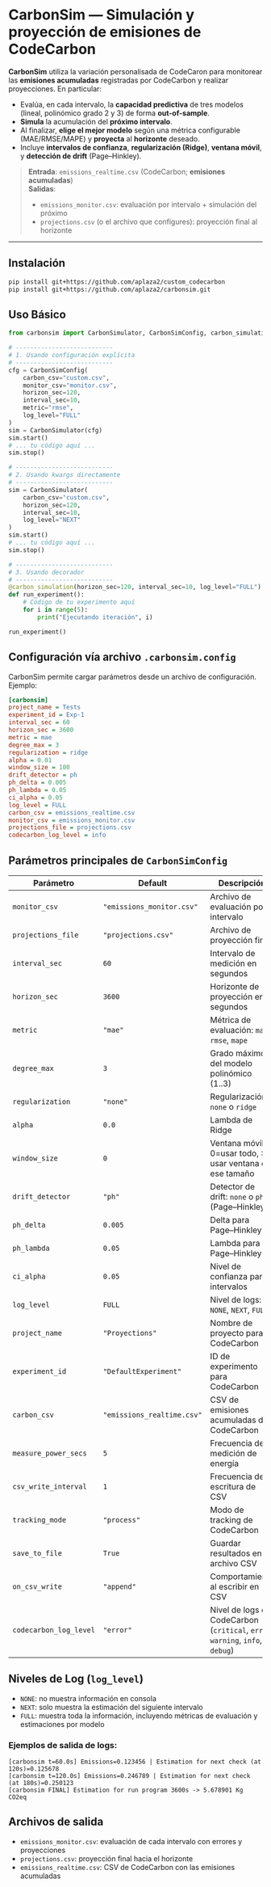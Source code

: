 # CarbonSim — Simulación y proyección de emisiones de CodeCarbon

**CarbonSim** utiliza la variación personalisada de CodeCaron para monitorear las **emisiones acumuladas** registradas por CodeCarbon y realizar proyecciones. En particular:

- Evalúa, en cada intervalo, la **capacidad predictiva** de tres modelos (lineal, polinómico grado 2 y 3) de forma **out-of-sample**.  
- **Simula** la acumulación del **próximo intervalo**.  
- Al finalizar, **elige el mejor modelo** según una métrica configurable (MAE/RMSE/MAPE) y **proyecta** al **horizonte** deseado.  
- Incluye **intervalos de confianza**, **regularización (Ridge)**, **ventana móvil**, y **detección de drift** (Page–Hinkley).  

> **Entrada**: `emissions_realtime.csv` (CodeCarbon; **emisiones acumuladas**)  
> **Salidas**:  
> - `emissions_monitor.csv`: evaluación por intervalo + simulación del próximo  
> - `projections.csv` (o el archivo que configures): proyección final al horizonte  

---

## Instalación

```bash
pip install git+https://github.com/aplaza2/custom_codecarbon
pip install git+https://github.com/aplaza2/carbonsim.git
```

## Uso Básico

```python
from carbonsim import CarbonSimulator, CarbonSimConfig, carbon_simulation

# ---------------------------
# 1. Usando configuración explícita
# ---------------------------
cfg = CarbonSimConfig(
    carbon_csv="custom.csv",
    monitor_csv="monitor.csv",
    horizon_sec=120,
    interval_sec=10,
    metric="rmse",
    log_level="FULL"
)
sim = CarbonSimulator(cfg)
sim.start()
# ... tu código aquí ...
sim.stop()

# ---------------------------
# 2. Usando kwargs directamente
# ---------------------------
sim = CarbonSimulator(
    carbon_csv="custom.csv",
    horizon_sec=120,
    interval_sec=10,
    log_level="NEXT"
)
sim.start()
# ... tu código aquí ...
sim.stop()

# ---------------------------
# 3. Usando decorador
# ---------------------------
@carbon_simulation(horizon_sec=120, interval_sec=10, log_level="FULL")
def run_experiment():
    # Código de tu experimento aquí
    for i in range(5):
        print("Ejecutando iteración", i)

run_experiment()

```

## Configuración vía archivo `.carbonsim.config`

CarbonSim permite cargar parámetros desde un archivo de configuración. Ejemplo:

```ini
[carbonsim]
project_name = Tests
experiment_id = Exp-1
interval_sec = 60
horizon_sec = 3600
metric = mae
degree_max = 3
regularization = ridge
alpha = 0.01
window_size = 100
drift_detector = ph
ph_delta = 0.005
ph_lambda = 0.05
ci_alpha = 0.05
log_level = FULL
carbon_csv = emissions_realtime.csv
monitor_csv = emissions_monitor.csv
projections_file = projections.csv
codecarbon_log_level = info

```

## Parámetros principales de `CarbonSimConfig`

| Parámetro              | Default                    | Descripción                                                                   |
| ---------------------- | -------------------------- | ----------------------------------------------------------------------------- |
| `monitor_csv`          | `"emissions_monitor.csv"`  | Archivo de evaluación por intervalo                                           |
| `projections_file`     | `"projections.csv"`        | Archivo de proyección final                                                   |
| `interval_sec`         | `60`                       | Intervalo de medición en segundos                                             |
| `horizon_sec`          | `3600`                     | Horizonte de proyección en segundos                                           |
| `metric`               | `"mae"`                    | Métrica de evaluación: `mae`, `rmse`, `mape`                                  |
| `degree_max`           | `3`                        | Grado máximo del modelo polinómico (1..3)                                     |
| `regularization`       | `"none"`                   | Regularización: `none` o `ridge`                                              |
| `alpha`                | `0.0`                      | Lambda de Ridge                                                               |
| `window_size`          | `0`                        | Ventana móvil: 0=usar todo, >0 usar ventana de ese tamaño                     |
| `drift_detector`       | `"ph"`                     | Detector de drift: `none` o `ph` (Page–Hinkley)                               |
| `ph_delta`             | `0.005`                    | Delta para Page–Hinkley                                                       |
| `ph_lambda`            | `0.05`                     | Lambda para Page–Hinkley                                                      |
| `ci_alpha`             | `0.05`                     | Nivel de confianza para intervalos                                            |
| `log_level`            | `FULL`                     | Nivel de logs: `NONE`, `NEXT`, `FULL`                                         |
| `project_name`         | `"Proyections"`            | Nombre de proyecto para CodeCarbon                                            |
| `experiment_id`        | `"DefaultExperiment"`      | ID de experimento para CodeCarbon                                             |
| `carbon_csv`           | `"emissions_realtime.csv"` | CSV de emisiones acumuladas de CodeCarbon                                     |
| `measure_power_secs`   | `5`                        | Frecuencia de medición de energía                                             |
| `csv_write_interval`   | `1`                        | Frecuencia de escritura de CSV                                                |
| `tracking_mode`        | `"process"`                | Modo de tracking de CodeCarbon                                                |
| `save_to_file`         | `True`                     | Guardar resultados en archivo CSV                                             |
| `on_csv_write`         | `"append"`                 | Comportamiento al escribir en CSV                                             |
| `codecarbon_log_level` | `"error"`               | Nivel de logs de CodeCarbon (`critical`, `error`, `warning`, `info`, `debug`) |

## Niveles de Log (`log_level`)

- `NONE`: no muestra información en consola
- `NEXT`: solo muestra la estimación del siguiente intervalo
- `FULL`: muestra toda la información, incluyendo métricas de evaluación y estimaciones por modelo

### Ejemplos de salida de logs:
```text
[carbonsim t=60.0s] Emissions=0.123456 | Estimation for next check (at 120s)=0.125678
[carbonsim t=120.0s] Emissions=0.246789 | Estimation for next check (at 180s)=0.250123
[carbonsim FINAL] Estimation for run program 3600s -> 5.678901 Kg CO2eq
```

## Archivos de salida

- `emissions_monitor.csv`: evaluación de cada intervalo con errores y proyecciones
- `projections.csv`: proyección final hacia el horizonte
- `emissions_realtime.csv`: CSV de CodeCarbon con las emisiones acumuladas
